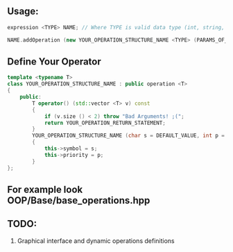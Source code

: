 ## Usage:
```cpp
expression <TYPE> NAME; // Where TYPE is valid data type (int, string, char... and your structures) and NAME is valid id (name) of variable

NAME.addOperation (new YOUR_OPERATION_STRUCTURE_NAME <TYPE> (PARAMS_OF_CONSTRUCTOR));
```
## Define Your Operator
```cpp
template <typename T>
class YOUR_OPERATION_STRUCTURE_NAME : public operation <T>
{
	public:
		T operator() (std::vector <T> v) const
		{
			if (v.size () < 2) throw "Bad Arguments! ;(";
			return YOUR_OPERATION_RETURN_STATEMENT; 
		}
		YOUR_OPERATION_STRUCTURE_NAME (char s = DEFAULT_VALUE, int p = DEFAULT_VALUE)
		{
			this->symbol = s;
			this->priority = p;
		}
};
```
## For example look OOP/Base/base_operations.hpp
## TODO:
1. Graphical interface and dynamic operations definitions

